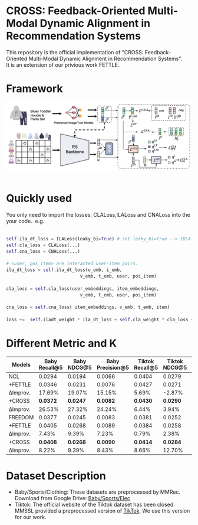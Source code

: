 # CROSS: Feedback-Oriented Multi-Modal Dynamic Alignment in Recommendation Systems    
This repository is the official implementation of "CROSS: Feedback-Oriented Multi-Modal Dynamic Alignment in Recommendation Systems".   
It is an extension of our privious work FETTLE.  
# Framework
![Framework](https://github.com/XMUDM/FETTLE/blob/main/CROSS/figs/framework.png)                

# Quickly used  
You only need to import the losses: CLALoss,ILALoss and CNALoss into the your code.  
e.g.
```python

self.ila_dt_loss = ILALoss(leaky_bi=True) # set leaky_bi=True --> IDLA
self.cla_loss = CLALoss(...)
self.cna_loss = CNALoss(...)

# <user, pos_item> are interacted user-item pairs.
ila_dt_loss = self.ila_dt_loss(u_emb, i_emb,  
                            v_emb, t_emb, user, pos_item)  

cla_loss = self.cla_loss(user_embeddings, item_embeddings,        
                            v_emb, t_emb, user, pos_item)  

cna_loss = self.cna_loss( item_embeddings, v_emb, t_emb, item)        

loss +=  self.iladt_weight * ila_dt_loss + self.cla_weight * cla_loss + self.cna_weight * cna_loss
```

# Different Metric and K
| Models     | Baby Recall@5 | Baby NDCG@5 | Baby Precision@5 | Tiktok Recall@5 | Tiktok NDCG@5 | Tiktok Precision@5 |
|------------|---------------|-------------|------------------|-----------------|---------------|---------------------|
| NCL        | 0.0294        | 0.0194      | 0.0066           | 0.0404          | 0.0279        | 0.0081              |
| +FETTLE    | 0.0346        | 0.0231      | 0.0076           | 0.0427          | 0.0271        | 0.0085              |
| ∆Improv.   | 17.69%        | 19.07%      | 15.15%           | 5.69%           | -2.87%        | 4.94%               |
| +CROSS     | **0.0372**        | **0.0247**     | **0.0082**         |**0.0430**          | **0.0290**        | **0.0086**              |
| ∆Improv.   | 26.53%        | 27.32%      | 24.24%           | 6.44%           | 3.94%         | 6.17%               |
| FREEDOM    | 0.0377        | 0.0245      | 0.0083           | 0.0381          | 0.0252        | 0.0076              |
| +FETTLE    | 0.0405        | 0.0268      | 0.0089           | 0.0384          | 0.0258        | 0.0077              |
| ∆Improv.   | 7.43%         | 9.39%       | 7.23%            | 0.79%           | 2.38%         | 1.32%               |
| +CROSS     | **0.0408**        | **0.0268**      | **0.0090**           | **0.0414**          | **0.0284**        | **0.0083**              |
| ∆Improv.   | 8.22%         | 9.39%       | 8.43%            | 8.66%           | 12.70%        | 9.21%               |


# Dataset Description
- Baby/Sports/Clothing: These datasets are preprocessed by MMRec. Download from Google Drive: [Baby/Sports/Elec](https://drive.google.com/drive/folders/13cBy1EA_saTUuXxVllKgtfci2A09jyaG) 
- Tiktok: The official website of the Tiktok dataset has been closed. MMSSL provided a preprocessed version of [TikTok](https://github.com/HKUDS/MMSSL). We use this version for our work.
